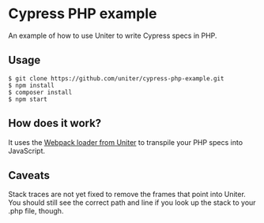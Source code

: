 # Cypress PHP example

An example of how to use Uniter to write Cypress specs in PHP.

## Usage
```shell
$ git clone https://github.com/uniter/cypress-php-example.git
$ npm install
$ composer install
$ npm start
```

## How does it work?
It uses the [Webpack loader from Uniter]() to transpile your PHP specs into JavaScript.

## Caveats
Stack traces are not yet fixed to remove the frames that point into Uniter.
You should still see the correct path and line if you look up the stack to your .php file, though.

[Webpack loader from Uniter]: https://github.com/uniter/loader
